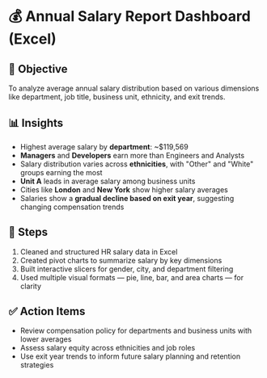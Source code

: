 # 💰 Annual Salary Report Dashboard (Excel)

## 🎯 Objective  
To analyze average annual salary distribution based on various dimensions like department, job title, business unit, ethnicity, and exit trends.

## 📊 Insights  
- Highest average salary by **department**: ~$119,569  
- **Managers** and **Developers** earn more than Engineers and Analysts  
- Salary distribution varies across **ethnicities**, with "Other" and "White" groups earning the most  
- **Unit A** leads in average salary among business units  
- Cities like **London** and **New York** show higher salary averages  
- Salaries show a **gradual decline based on exit year**, suggesting changing compensation trends

## 🧩 Steps  
1. Cleaned and structured HR salary data in Excel  
2. Created pivot charts to summarize salary by key dimensions  
3. Built interactive slicers for gender, city, and department filtering  
4. Used multiple visual formats — pie, line, bar, and area charts — for clarity

## ✅ Action Items  
- Review compensation policy for departments and business units with lower averages  
- Assess salary equity across ethnicities and job roles  
- Use exit year trends to inform future salary planning and retention strategies
